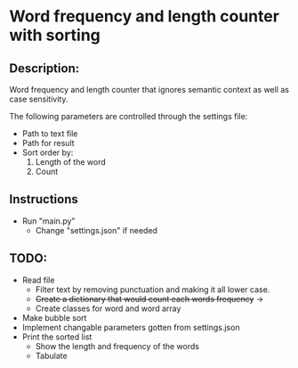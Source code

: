 # Word frequency and length counter with sorting

## Description:
Word frequency and length counter that ignores semantic context as well as case sensitivity.

The following parameters are controlled through the settings file:
* Path to text file
* Path for result
* Sort order by:
    1) Length of the word
    2) Count

## Instructions
- Run "main.py"
    - Change "settings.json" if needed

## TODO:
* Read file
    * Filter text by removing punctuation and making it all lower case.
    * ~~Create a dictionary that would count each words frequency~~ ->
    * Create classes for word and word array
* Make bubble sort
* Implement changable parameters gotten from settings.json
* Print the sorted list
    * Show the length and frequency of the words
    * Tabulate
